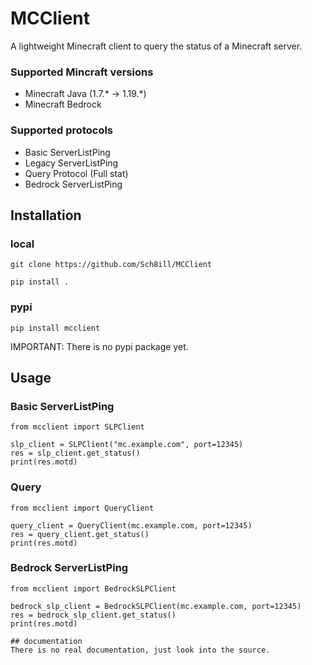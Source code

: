 # MCClient
A lightweight Minecraft client to query the status of a Minecraft server.

### Supported Mincraft versions
* Minecraft Java (1.7.* -> 1.19.*)
*  Minecraft Bedrock

### Supported protocols
* Basic ServerListPing
* Legacy ServerListPing
* Query Protocol (Full stat)
* Bedrock ServerListPing

## Installation 
### local
```
git clone https://github.com/Sch8ill/MCClient
```
```
pip install .
```
### pypi
```
pip install mcclient
```
IMPORTANT: There is no pypi package yet.


## Usage
### Basic ServerListPing
```
from mcclient import SLPClient

slp_client = SLPClient("mc.example.com", port=12345)
res = slp_client.get_status()
print(res.motd)
 ```
### Query
```
from mcclient import QueryClient

query_client = QueryClient(mc.example.com, port=12345)
res = query_client.get_status()
print(res.motd)
```

### Bedrock ServerListPing
```
from mcclient import BedrockSLPClient

bedrock_slp_client = BedrockSLPClient(mc.example.com, port=12345)
res = bedrock_slp_client.get_status()
print(res.motd)

## documentation
There is no real documentation, just look into the source.

